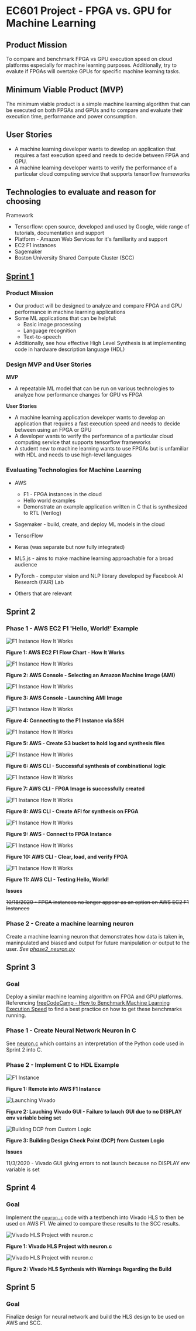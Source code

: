 # EC601 Project - FPGA vs. GPU for Machine Learning

## Product Mission

To compare and benchmark FPGA vs GPU execution speed on cloud platforms especially for machine learning purposes. Additionally, try to evalute if FPGAs will overtake GPUs for specific machine learning tasks.

## Minimum Viable Product (MVP)

The minimum viable product is a simple machine learning algorithm that can be executed on both FPGAs and GPUs and to compare and evaluate their execution time, performance and power consumption.

## User Stories

- A machine learning developer wants to develop an application that requires a fast execution speed and needs to decide between FPGA and GPU.
- A machine learning developer wants to verify the performance of a particular cloud computing service that supports tensorflow frameworks

## Technologies to evaluate and reason for choosing

Framework

- Tensorflow: open source, developed and used by Google, wide range of tutorials, documentation and support
- Platform - Amazon Web Services for it's familiarity and support
- EC2 F1 instances
- Sagemaker
- Boston University Shared Compute Cluster (SCC)

## [Sprint 1](https://github.com/benleone90/FPGA_GPU_Project/blob/main/Sprint_1/FPGA%20vs.%20GPU%20-%20Sprint%201.pdf)

### Product Mission

- Our product will be designed to analyze and compare FPGA and GPU performance in machine learning applications
- Some ML applications that can be helpful:
  - Basic image processing
  - Language recognition
  - Text-to-speech
- Additionally, see how effective High Level Synthesis is at implementing code in hardware description language (HDL)

### Design MVP and User Stories

**MVP**

- A repeatable ML model that can be run on various technologies to analyze how performance changes for GPU vs FPGA

**User Stories**

- A machine learning application developer wants to develop an application that requires a fast execution speed and needs to decide between using an FPGA or GPU
- A developer wants to verify the performance of a particular cloud computing service that supports tensorflow frameworks
- A student new to machine learning wants to use FPGAs but is unfamiliar with HDL and needs to use high-level languages

### Evaluating Technologies for Machine Learning

- AWS

  - F1 - FPGA instances in the cloud
  - Hello world examples
  - Demonstrate an example application written in C that is synthesized to RTL (Verilog)

- Sagemaker - build, create, and deploy ML models in the cloud
- TensorFlow
- Keras (was separate but now fully integrated)
- ML5.js - aims to make machine learning approachable for a broad audience
- PyTorch - computer vision and NLP library developed by Facebook AI Research (FAIR) Lab
- Others that are relevant

## Sprint 2

### Phase 1 - AWS EC2 F1 'Hello, World!' Example

![F1 Instance How It Works](Sprint_2/images/f1-Instance-How-it-Works-flowchart.jpg)

**Figure 1: AWS EC2 F1 Flow Chart - How It Works**

![F1 Instance How It Works](Sprint_2/images/choose_image.PNG)

**Figure 2: AWS Console - Selecting an Amazon Machine Image (AMI)**

![F1 Instance How It Works](Sprint_2/images/launch_instance.PNG)

**Figure 3: AWS Console - Launching AMI Image**

![F1 Instance How It Works](Sprint_2/images/connect_to_instance.PNG)

**Figure 4: Connecting to the F1 Instance via SSH**

![F1 Instance How It Works](Sprint_2/images/S3_make_bucket.PNG)

**Figure 5: AWS - Create S3 bucket to hold log and synthesis files**

![F1 Instance How It Works](Sprint_2/images/synthesis_of_CL.PNG)

**Figure 6: AWS CLI - Successful synthesis of combinational logic**

![F1 Instance How It Works](Sprint_2/images/create_fpga_image.PNG)

**Figure 7: AWS CLI - FPGA Image is successfully created**

![F1 Instance How It Works](Sprint_2/images/create_AFI.PNG)

**Figure 8: AWS CLI - Create AFI for synthesis on FPGA**

![F1 Instance How It Works](Sprint_2/images/connect_to_instance.PNG)

**Figure 9: AWS - Connect to FPGA Instance**

![F1 Instance How It Works](Sprint_2/images/clear_load_verify.PNG)

**Figure 10: AWS CLI - Clear, load, and verify FPGA**

![F1 Instance How It Works](Sprint_2/images/test_hello_world1.PNG)

**Figure 11: AWS CLI - Testing Hello, World!**

**Issues**

~~10/18/2020 - FPGA instances no longer appear as an option on AWS EC2 F1 Instances~~

### Phase 2 - Create a machine learning neuron

Create a machine learning neuron that demonstrates how data is taken in, maninpulated and biased and output for future manipulation or output to the user.
_See [phase2_neuron.py](https://github.com/benleone90/FPGA_GPU_Project/blob/main/Sprint_2/phase2_neuron.py)_

## Sprint 3

### Goal

Deploy a similar machine learning algorithm on FPGA and GPU platforms. Referencing [freeCodeCamp - How to Benchmark Machine Learning Execution Speed](https://www.freecodecamp.org/news/benchmarking-machine-learning-execution-speeds/) to find a best practice on how to get these benchmarks running.

### Phase 1 - Create Neural Network Neuron in C

See [neuron.c](https://github.com/benleone90/FPGA_GPU_Project/blob/main/Sprint_3/neuron.c) which contains an interpretation of the Python code used in Sprint 2 into C.

### Phase 2 - Implement C to HDL Example

![F1 Instance](Sprint_3/images/screen1.png)

**Figure 1: Remote into AWS F1 Instance**

![Launching Vivado](Sprint_3/images/screen2.png)

**Figure 2: Lauching Vivado GUI - Failure to lauch GUI due to no DISPLAY env variable being set**

![Building DCP from Custom Logic](Sprint_3/images/screen3.png)

**Figure 3: Building Design Check Point (DCP) from Custom Logic**

**Issues**

11/3/2020 - Vivado GUI giving errors to not launch because no DISPLAY env variable is set

## Sprint 4

### Goal

Implement the [`neuron.c`](###) code with a testbench into Vivado HLS to then be used on AWS F1. We aimed to compare these results to the SCC results.

![Vivado HLS Project with neuron.c](Sprint_4/images/screen1.png)

**Figure 1: Vivado HLS Project with neuron.c**

![Vivado HLS Project with neuron.c](Sprint_4/images/screen2.png)

**Figure 2: Vivado HLS Synthesis with Warnings Regarding the Build**

## Sprint 5

### Goal

Finalize design for neural network and build the HLS design to be used on AWS and SCC.
